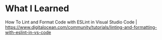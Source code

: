 # What I Learned

How To Lint and Format Code with ESLint in Visual Studio Code | https://www.digitalocean.com/community/tutorials/linting-and-formatting-with-eslint-in-vs-code

